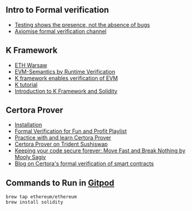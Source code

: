 ## Intro to Formal verification
- [Testing shows the presence, not the absence of bugs](https://www.youtube.com/watch?v=J4hwfTbfhVU) 
- [Axiomise formal verification channel](https://www.youtube.com/@axiomiseformalverification8045)


## K Framework
- [ETH Warsaw](https://www.youtube.com/watch?v=M_dYueOubBA)
- [EVM-Semantics by Runtime Verification](https://github.com/runtimeverification/evm-semantics)
- [K framework enables verification of EVM](https://runtimeverification.com/blog/k-framework-enables-verification-of-evm/)
- [K tutorial](https://kframework.org/k-distribution/k-tutorial/)
- [Introduction to K Framework and Solidity](https://www.youtube.com/watch?v=vegzI_v7d6Q)

## Certora Prover
- [Installation](https://docs.certora.com/en/latest/docs/user-guide/getting-started)
- [Formal Verification for Fun and Profit Playlist](https://www.youtube.com/watch?v=sdEfc-58CUE&list=PLKtu7wuOMP9XHbjAevkw2nL29YMubqEFj)
- [Practice with and learn Certora Prover](https://demo.certora.com/)
- [Certora Prover on Trident Sushiswap](https://docs.certora.com/en/latest/docs/whitepaper/index.html#constant-product-pool)
- [Keeping your code secure forever: Move Fast and Break Nothing by Mooly Sagiv](https://www.youtube.com/watch?v=5XIWAB4NElU)
- [Blog on Certora's formal verification of smart contracts](https://dev.to/spalladino/a-look-into-formal-verification-of-smart-contracts-using-certora-3o8g)

## Commands to Run in [Gitpod](www.gitpod.io)
``` 
brew tap ethereum/ethereum
brew install solidity
```






